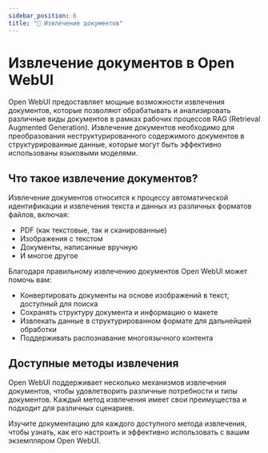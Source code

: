 ```yaml
---
sidebar_position: 6
title: "📄 Извлечение документов"
---
```


# Извлечение документов в Open WebUI

Open WebUI предоставляет мощные возможности извлечения документов, которые позволяют обрабатывать и анализировать различные виды документов в рамках рабочих процессов RAG (Retrieval Augmented Generation). Извлечение документов необходимо для преобразования неструктурированного содержимого документов в структурированные данные, которые могут быть эффективно использованы языковыми моделями.

## Что такое извлечение документов?

Извлечение документов относится к процессу автоматической идентификации и извлечения текста и данных из различных форматов файлов, включая:
- PDF (как текстовые, так и сканированные)
- Изображения с текстом
- Документы, написанные вручную
- И многое другое

Благодаря правильному извлечению документов Open WebUI может помочь вам:
- Конвертировать документы на основе изображений в текст, доступный для поиска
- Сохранять структуру документа и информацию о макете
- Извлекать данные в структурированном формате для дальнейшей обработки
- Поддерживать распознавание многоязычного контента

## Доступные методы извлечения

Open WebUI поддерживает несколько механизмов извлечения документов, чтобы удовлетворить различные потребности и типы документов. Каждый метод извлечения имеет свои преимущества и подходит для различных сценариев.

Изучите документацию для каждого доступного метода извлечения, чтобы узнать, как его настроить и эффективно использовать с вашим экземпляром Open WebUI.

